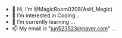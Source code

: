 - 👋 Hi, I’m @MagicRoom0208(AsH_Magic)
- 👀 I’m interested in Coding...
- 🌱 I’m currently learning ...
- 📫 My email is "jun523523@naver.com" ...

<!---
MagicRoom0208/MagicRoom0208 is a ✨ special ✨ repository because its `README.md` (this file) appears on your GitHub profile.
You can click the Preview link to take a look at your changes.
--->
